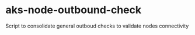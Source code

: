 # aks-node-outbound-check
Script to consolidate general outboud checks to validate nodes connectivity
